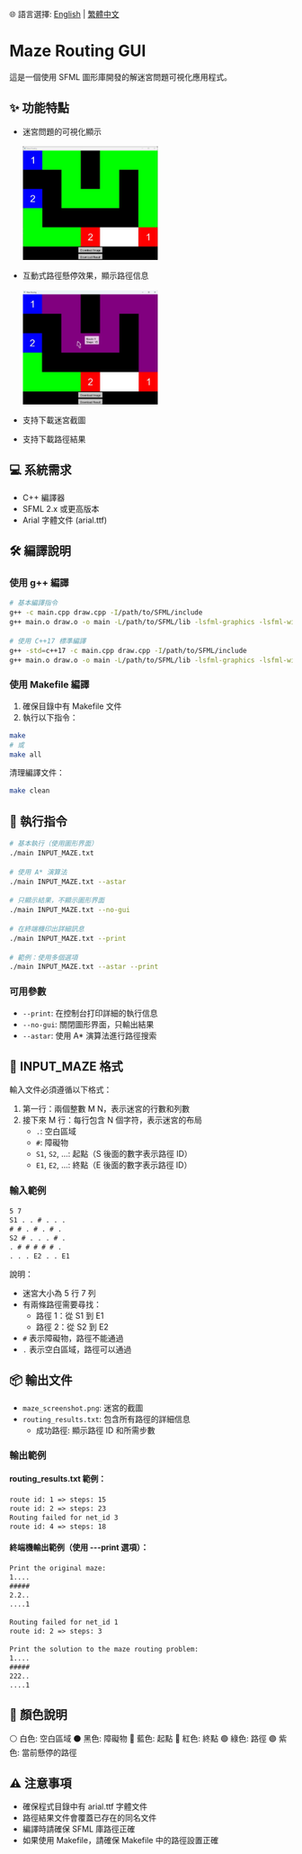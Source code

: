 🌐 語言選擇: [English](README.md) | [繁體中文](README.zh-TW.md)

# Maze Routing GUI

這是一個使用 SFML 圖形庫開發的解迷宮問題可視化應用程式。


## ✨ 功能特點

- 迷宮問題的可視化顯示
<br><br><img src="./img/img1.jpg" width="50%">

- 互動式路徑懸停效果，顯示路徑信息
<br><br><img src="./img/img2.jpg" width="50%">

- 支持下載迷宮截圖
- 支持下載路徑結果

## 💻 系統需求

- C++ 編譯器
- SFML 2.x 或更高版本
- Arial 字體文件 (arial.ttf)

## 🛠️ 編譯說明

### 使用 g++ 編譯

```bash
# 基本編譯指令
g++ -c main.cpp draw.cpp -I/path/to/SFML/include
g++ main.o draw.o -o main -L/path/to/SFML/lib -lsfml-graphics -lsfml-window -lsfml-system

# 使用 C++17 標準編譯
g++ -std=c++17 -c main.cpp draw.cpp -I/path/to/SFML/include
g++ main.o draw.o -o main -L/path/to/SFML/lib -lsfml-graphics -lsfml-window -lsfml-system
```

### 使用 Makefile 編譯

1. 確保目錄中有 Makefile 文件
2. 執行以下指令：
```bash
make
# 或
make all
```

清理編譯文件：
```bash
make clean
```

## 🚀 執行指令

```bash
# 基本執行（使用圖形界面）
./main INPUT_MAZE.txt

# 使用 A* 演算法
./main INPUT_MAZE.txt --astar

# 只顯示結果，不顯示圖形界面
./main INPUT_MAZE.txt --no-gui

# 在終端機印出詳細訊息
./main INPUT_MAZE.txt --print

# 範例：使用多個選項
./main INPUT_MAZE.txt --astar --print
```

### 可用參數

- `--print`: 在控制台打印詳細的執行信息
- `--no-gui`: 關閉圖形界面，只輸出結果
- `--astar`: 使用 A* 演算法進行路徑搜索

## 📝 INPUT_MAZE 格式

輸入文件必須遵循以下格式：

1. 第一行：兩個整數 M N，表示迷宮的行數和列數
2. 接下來 M 行：每行包含 N 個字符，表示迷宮的布局
   - `.`: 空白區域
   - `#`: 障礙物
   - `S1`, `S2`, ...: 起點（S 後面的數字表示路徑 ID）
   - `E1`, `E2`, ...: 終點（E 後面的數字表示路徑 ID）

### 輸入範例

```
5 7
S1 . . # . . .
# # . # . # .
S2 # . . . # .
. # # # # # .
. . . E2 . . E1
```

說明：
- 迷宮大小為 5 行 7 列
- 有兩條路徑需要尋找：
  - 路徑 1：從 S1 到 E1
  - 路徑 2：從 S2 到 E2
- `#` 表示障礙物，路徑不能通過
- `.` 表示空白區域，路徑可以通過




## 📦 輸出文件

- `maze_screenshot.png`: 迷宮的截圖
- `routing_results.txt`: 包含所有路徑的詳細信息
  - 成功路徑: 顯示路徑 ID 和所需步數

### 輸出範例

#### routing_results.txt 範例：
```
route id: 1 => steps: 15
route id: 2 => steps: 23
Routing failed for net_id 3
route id: 4 => steps: 18
```

#### 終端機輸出範例（使用 ---print 選項）：
```
Print the original maze:
1....
#####
2.2..
....1

Routing failed for net_id 1
route id: 2 => steps: 3

Print the solution to the maze routing problem:
1....
#####
222..
....1
```

## 🎨 顏色說明

⚪️ 白色: 空白區域
⚫️ 黑色: 障礙物
🔵 藍色: 起點
🔴 紅色: 終點
🟢 綠色: 路徑
🟣 紫色: 當前懸停的路徑


## ⚠️ 注意事項

- 確保程式目錄中有 arial.ttf 字體文件
- 路徑結果文件會覆蓋已存在的同名文件
- 編譯時請確保 SFML 庫路徑正確
- 如果使用 Makefile，請確保 Makefile 中的路徑設置正確 